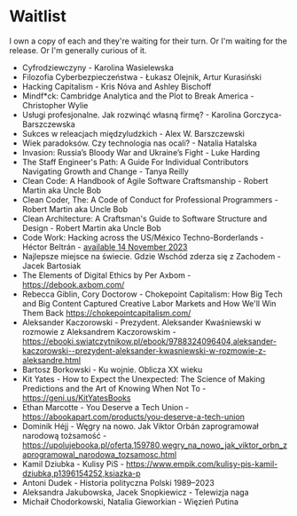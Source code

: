 # Waitlist

I own a copy of each and they're waiting for their turn. Or I'm waiting for the release. Or I'm generally curious of it.

- Cyfrodziewczyny - Karolina Wasielewska
- Filozofia Cyberbezpieczeństwa - Łukasz Olejnik, Artur Kurasiński
- Hacking Capitalism - Kris Nóva and Ashley Bischoff
- Mindf\*ck: Cambridge Analytica and the Plot to Break America - Christopher Wylie
- Usługi profesjonalne. Jak rozwinąć własną firmę? - Karolina Gorczyca-Barszczewska
- Sukces w releacjach międzyludzkich - Alex W. Barszczewski
- Wiek paradoksów. Czy technologia nas ocali? - Natalia Hatalska
- Invasion: Russia’s Bloody War and Ukraine’s Fight - Luke Harding
- The Staff Engineer's Path: A Guide For Individual Contributors Navigating Growth and Change - Tanya Reilly
- Clean Code: A Handbook of Agile Software Craftsmanship - Robert Martin aka Uncle Bob
- Clean Coder, The: A Code of Conduct for Professional Programmers - Robert Martin aka Uncle Bob
- Clean Architecture: A Craftsman's Guide to Software Structure and Design - Robert Martin aka Uncle Bob
- Code Work: Hacking across the US/México Techno-Borderlands - Héctor Beltrán - [available 14 November 2023](https://press.princeton.edu/books/paperback/9780691245041/code-work)
- Najlepsze miejsce na świecie. Gdzie Wschód zderza się z Zachodem - Jacek Bartosiak
- The Elements of Digital Ethics by Per Axbom - https://debook.axbom.com/
- Rebecca Giblin, Cory Doctorow - Chokepoint Capitalism: How Big Tech and Big Content Captured Creative Labor Markets and How We'll Win Them Back  https://chokepointcapitalism.com/
- Aleksander Kaczorowski - Prezydent. Aleksander Kwaśniewski w rozmowie z Aleksandrem Kaczorowskim - https://ebooki.swiatczytnikow.pl/ebook/9788324096404,aleksander-kaczorowski--prezydent-aleksander-kwasniewski-w-rozmowie-z-aleksandre.html
- Bartosz Borkowski - Ku wojnie. Oblicza XX wieku
- Kit Yates - How to Expect the Unexpected: The Science of Making Predictions and the Art of Knowing When Not To - https://geni.us/KitYatesBooks
- Ethan Marcotte - You Deserve a Tech Union - https://abookapart.com/products/you-deserve-a-tech-union
- Dominik Héjj - Węgry na nowo. Jak Viktor Orbán zaprogramował narodową tożsamość - https://upolujebooka.pl/oferta,159780,wegry_na_nowo_jak_viktor_orbn_zaprogramowal_narodowa_tozsamosc.html
- Kamil Dziubka - Kulisy PiS - https://www.empik.com/kulisy-pis-kamil-dziubka,p1396154252,ksiazka-p
- Antoni Dudek - Historia polityczna Polski 1989–2023
- Aleksandra Jakubowska, Jacek Snopkiewicz - Telewizja naga
- Michaił Chodorkowski, Natalia Gieworkian - Więzień Putina
